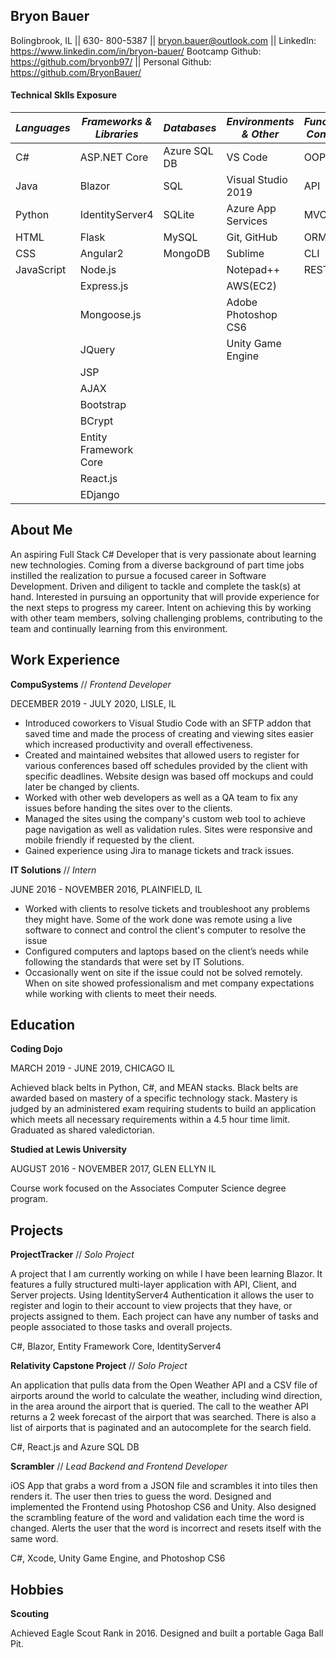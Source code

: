 ## Bryon Bauer
Bolingbrook, IL || 630- 800-5387 || bryon.bauer@outlook.com || LinkedIn: https://www.linkedin.com/in/bryon-bauer/
Bootcamp Github: https://github.com/bryonb97/ || Personal Github: https://github.com/BryonBauer/


#### Technical Sklls Exposure
| *Languages* | *Frameworks & Libraries* | *Databases* | *Environments & Other* | *Functional Concepts* |
| ----------- | ------------------------ | ----------- | ---------------------- | --------------------- |
| C# | ASP.NET Core | Azure SQL DB | VS Code | OOP |
| Java | Blazor | SQL | Visual Studio 2019 | API |
| Python | IdentityServer4 | SQLite | Azure App Services | MVC |
| HTML | Flask | MySQL | Git, GitHub | ORM |
| CSS | Angular2 | MongoDB | Sublime | CLI |
| JavaScript | Node.js |  | Notepad++ | REST API |
|  | Express.js |  | AWS(EC2) |  |
|  | Mongoose.js |  | Adobe Photoshop CS6 |  |
|  | JQuery |  | Unity Game Engine  |  |
|  | JSP |  |  |  |
|  | AJAX |  |  |  |
|  | Bootstrap |  |  |  |
|  | BCrypt |  |  |  |
|  | Entity Framework Core |  |  |  |
|  | React.js |  |  |  |
|  | EDjango |  |  |  |


## About Me
An aspiring Full Stack C# Developer that is very passionate about learning new technologies. Coming from a diverse background of part time jobs instilled the realization to pursue a focused career in Software Development. Driven and diligent to tackle and complete the task(s) at hand. Interested in pursuing an opportunity that will provide experience for the next steps to progress my career. Intent on achieving this by working with other team members, solving challenging problems, contributing to the team and continually learning from this environment.


## Work Experience
**CompuSystems** // *Frontend Developer*

DECEMBER 2019 - JULY 2020,  LISLE, IL

* Introduced coworkers to Visual Studio Code with an SFTP addon that saved time and made the process of creating and viewing sites easier which increased productivity and overall effectiveness.
*	Created and maintained websites that allowed users to register for various conferences based off schedules provided by the client with specific deadlines. Website design was based off mockups and could later be changed by clients. 
*	Worked with other web developers as well as a QA team to fix any issues before handing the sites over to the clients. 
*	Managed the sites using the company's custom web tool to achieve page navigation as well as validation rules.  Sites were responsive and mobile friendly if requested by the client.
*	 Gained experience using Jira to manage tickets and track issues.


**IT Solutions** // *Intern*

JUNE 2016 - NOVEMBER 2016,  PLAINFIELD, IL

*	Worked with clients to resolve tickets and troubleshoot any problems they might have.  Some of the work done was remote using a live software to connect and control the client's computer to resolve the issue 
*	Configured computers and laptops based on the client’s needs while following the standards that were set by IT Solutions. 
*	Occasionally went on site if the issue could not be solved remotely. When on site showed professionalism and met company expectations while working with clients to meet their needs.


## Education
**Coding Dojo**

MARCH  2019 - JUNE  2019,  CHICAGO IL

Achieved black belts in Python, C#, and MEAN stacks. Black belts are awarded based on mastery of a specific technology stack.  Mastery is judged by an administered exam requiring students to build an application which meets all necessary requirements within a 4.5 hour time limit.
Graduated as shared valedictorian.

**Studied at Lewis University**

AUGUST  2016 - NOVEMBER  2017, GLEN ELLYN IL

Course work focused on the Associates Computer Science degree program.


## Projects
**ProjectTracker** // *Solo Project*

A project that I am currently working on while I have been learning Blazor. It features a fully structured multi-layer application with API, Client, and Server projects. Using IdentityServer4 Authentication it allows the user to register and login to their account to view projects that they have, or projects assigned to them. Each project can have any number of tasks and people associated to those tasks and overall projects. 

C#, Blazor, Entity Framework Core, IdentityServer4

**Relativity Capstone Project**  // *Solo Project*

An application that pulls data from the Open Weather API and a CSV file of airports around the world to calculate the weather, including wind direction, in the area around the airport that is queried. The call to the weather API returns a 2 week forecast of the airport that was searched. There is also a list of airports that is paginated and an autocomplete for the search field.   

C#, React.js and Azure SQL DB

**Scrambler** // *Lead Backend and Frontend Developer*

iOS App that grabs a word from a JSON file and scrambles it into tiles then renders it. The user then tries to guess the word. Designed and implemented the Frontend using Photoshop CS6 and Unity. Also designed the scrambling feature of the word and validation each time the word is changed. Alerts the user that the word is incorrect and resets itself with the same word.

C#, Xcode, Unity Game Engine, and Photoshop CS6


## Hobbies

**Scouting**

Achieved Eagle Scout Rank in 2016. Designed and built a portable Gaga Ball Pit.


<!-- ### Footer

Last updated: August 2, 2020 -->

